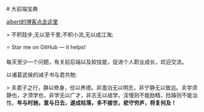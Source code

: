 \# 大前端宝典

[albert的博客点击这里](https://github.com/jianshe/frontend-interview-knowledge)

\> 不积跬步,无以至千里;不积小流,无以成江海;

⭐️ Star me on GitHub — it helps!

每天至少一个问题，有关前后端以及软技能，促进个人职业成长，欢迎交流。

以诸葛武侯的诫子书与君共勉:

\> 夫君子之行，静以修身，俭以养德。非澹泊无以明志，非宁静无以致远。夫学须静也，才须学也，非学无以广才，非志无以成学。淫慢则不能励精，险躁则不能治性。**年与时驰，意与日去，遂成枯落，多不接世，悲守穷庐，将复何及！**